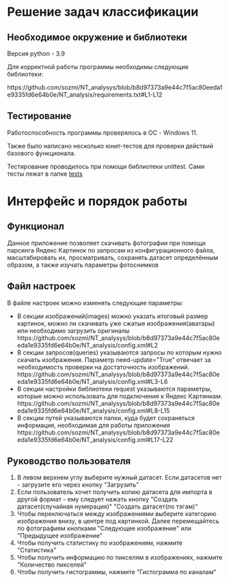 <h1>Решение задач классификации</h1>
<h2>Необходимое окружение и библиотеки</h2>
<p>Версия python - 3.9</p>
<p>Для корректной работы программы необходимы следующие библиотеки:</p>
https://github.com/sozmi/NT_analysys/blob/b8d97373a9e44c7f5ac80eeda1e9335fd6e64b0e/NT_analysis/requirements.txt#L1-L12
<h2>Тестирование</h2>
<p>Работоспособность программы проверялось в ОС - Windows 11.</p>
<p>Также было написано несколько юнит-тестов для проверки действий базового функционала.</p>
<p>Тестирование проводилось при помощи библиотеки unittest. Сами тесты лежат в папке  <a href="https://github.com/sozmi/NT_analysys/tree/master/NT_analysis/tests">tests</a></p>

<h1>Интерфейс и порядок работы</h2>

<h2>Функционал</h2>
Данное приложение позволяет скачивать фотографии при помощи парсинга Яндекс Картинок по запросам из конфигурационного файла, масштабировать их, просматривать, сохранять датасет определённым образом, а также изучать параметры фотоснимков

<h2>Файл настроек</h2>
В файле настроек можно изменять следующие параметры:
<ul>
  <li>
    В секции изображений(images) можно указать итоговый размер картинок, можно ли скачивать уже сжатые изображения(аватары) или необходимо загрузить оригиналы
    https://github.com/sozmi/NT_analysys/blob/b8d97373a9e44c7f5ac80eeda1e9335fd6e64b0e/NT_analysis/config.xml#L2
  </li>
  <li>
    В секции запросов(queries) указываются запросы по которым нужно скачать изображения. Параметр need-update="True" отвечает за необходимость проверки на достаточность изображений.
     https://github.com/sozmi/NT_analysys/blob/b8d97373a9e44c7f5ac80eeda1e9335fd6e64b0e/NT_analysis/config.xml#L3-L6
  </li>
   <li>
    В секции настройки библиотеки request указываются параметры, которые можно использовать для подключения к Яндекс Картинкам.
    https://github.com/sozmi/NT_analysys/blob/b8d97373a9e44c7f5ac80eeda1e9335fd6e64b0e/NT_analysis/config.xml#L8-L15
  </li>
  <li>
    В секции путей указываются папки, куда будет сохраняться информация, необходимая для работы приложения
    https://github.com/sozmi/NT_analysys/blob/b8d97373a9e44c7f5ac80eeda1e9335fd6e64b0e/NT_analysis/config.xml#L17-L22
  </li>
</ul>

<h2>Руководство пользователя</h2>
<ol>
  <li>В левом верхнем углу выберите нужный датасет. Если датасетов нет - загрузите его через кнопку "Загрузить"</li>
  <li>Если пользователь хочет получить копию датасета для импорта в другой формат - ему следует нажать кнопку "Создать датасет(случайная нумерация)" "Создать датасет(по тэгам)"</li>
  <li>Чтобы переключаться между изображениями выберите категорию изображения внизу, в центре под картинкой. Далее перемещайтесь по фотографиям кнопками "Следующее изображение" или "Предыдущее изображение"</li>
  <li>Чтобы получить статистику по изображениям, нажмите "Статистика"</li>
  <li>Чтобы получить информацию по пикселям в изображениях, нажмите "Количество пикселей"</li>
  <li>Чтобы получить гистограммы, нажмите "Гистограмма по каналам"</li>
</ol>

